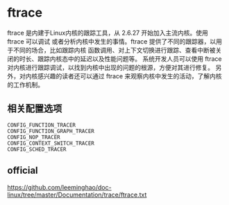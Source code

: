 ftrace
========================================

ftrace 是内建于Linux内核的跟踪工具，从 2.6.27 开始加入主流内核。使用 ftrace 可以调试
或者分析内核中发生的事情。ftrace 提供了不同的跟踪器，以用于不同的场合，比如跟踪内核
函数调用、对上下文切换进行跟踪、查看中断被关闭的时长、跟踪内核态中的延迟以及性能问题等。
系统开发人员可以使用 ftrace 对内核进行跟踪调试，以找到内核中出现的问题的根源，方便对其进行修复。
另外，对内核感兴趣的读者还可以通过 ftrace 来观察内核中发生的活动，了解内核的工作机制。

相关配置选项
----------------------------------------

```
CONFIG_FUNCTION_TRACER
CONFIG_FUNCTION_GRAPH_TRACER
CONFIG_NOP_TRACER
CONFIG_CONTEXT_SWITCH_TRACER
CONFIG_SCHED_TRACER
```

official
----------------------------------------

https://github.com/leeminghao/doc-linux/tree/master/Documentation/trace/ftrace.txt